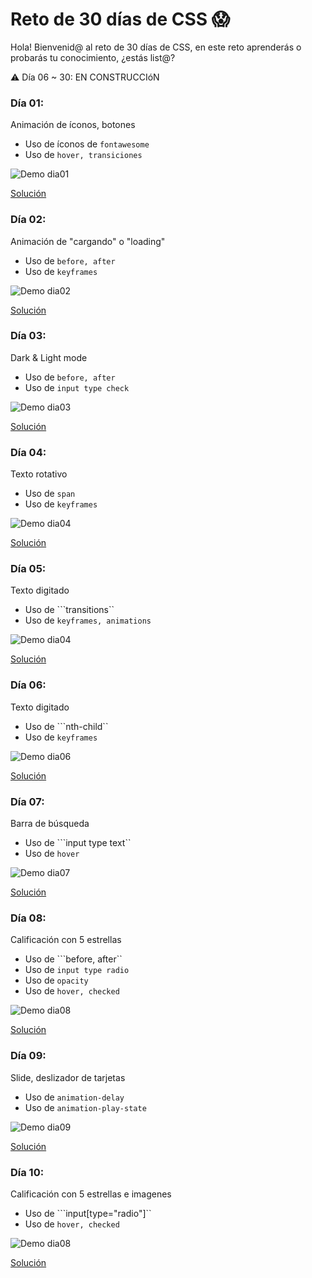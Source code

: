 # Reto de 30 días de CSS 😱

Hola! Bienvenid@ al reto de 30 días de CSS, en este reto aprenderás o probarás tu conocimiento, ¿estás list@?

⚠️ Día 06 ~ 30: EN CONSTRUCCIóN
### Día 01:

Animación de íconos, botones
- Uso de íconos de ```fontawesome```
- Uso de ```hover, transiciones```

![Demo dia01](https://github.com/melissahuertadev/Reto-30dias-CSS/blob/master/demo/dia01.gif)

[Solución](https://github.com/melissahuertadev/Reto-30dias-CSS/blob/solucion/dia01/reto.css)

### Día 02:

Animación de "cargando" o "loading"
- Uso de ```before, after```
- Uso de ```keyframes```

![Demo dia02](https://github.com/melissahuertadev/Reto-30dias-CSS/blob/master/demo/dia02.gif)

[Solución](https://github.com/melissahuertadev/Reto-30dias-CSS/blob/solucion/dia02/reto.css)


### Día 03:

Dark & Light mode
- Uso de ```before, after```
- Uso de ```input type check```

![Demo dia03](https://github.com/melissahuertadev/Reto-30dias-CSS/blob/master/demo/dia03.gif)

[Solución](https://github.com/melissahuertadev/Reto-30dias-CSS/blob/solucion/dia03/reto.css)


### Día 04:

Texto rotativo
- Uso de ```span```
- Uso de ```keyframes```

![Demo dia04](https://github.com/melissahuertadev/Reto-30dias-CSS/blob/master/demo/dia04.gif)

[Solución](https://github.com/melissahuertadev/Reto-30dias-CSS/blob/solucion/dia04/reto.css)

### Día 05:

Texto digitado
- Uso de ```transitions``
- Uso de ```keyframes, animations```

![Demo dia04](https://github.com/melissahuertadev/Reto-30dias-CSS/blob/master/demo/dia05.gif)

[Solución](https://github.com/melissahuertadev/Reto-30dias-CSS/blob/solucion/dia05/reto.css)

### Día 06:

Texto digitado
- Uso de ```nth-child``
- Uso de ```keyframes```

![Demo dia06](https://github.com/melissahuertadev/Reto-30dias-CSS/blob/master/demo/dia06.gif) 

[Solución](https://github.com/melissahuertadev/Reto-30dias-CSS/blob/solucion/dia06/reto.css)


### Día 07:

Barra de búsqueda
- Uso de ```input type text``
- Uso de ```hover```

![Demo dia07](https://github.com/melissahuertadev/Reto-30dias-CSS/blob/master/demo/dia07.gif)

[Solución](https://github.com/melissahuertadev/Reto-30dias-CSS/blob/solucion/dia07/reto.css)

### Día 08:

Calificación con 5 estrellas
- Uso de ```before, after``
- Uso de ```input type radio```
- Uso de ```opacity```
- Uso de ```hover, checked```

![Demo dia08](https://github.com/melissahuertadev/Reto-30dias-CSS/blob/master/demo/dia08.gif)

[Solución](https://github.com/melissahuertadev/Reto-30dias-CSS/blob/solucion/dia08/reto.css)

### Día 09:

Slide, deslizador de tarjetas
- Uso de ```animation-delay```
- Uso de ```animation-play-state```

![Demo dia09](https://github.com/melissahuertadev/Reto-30dias-CSS/blob/master/demo/dia09.gif)

[Solución](https://github.com/melissahuertadev/Reto-30dias-CSS/blob/solucion/dia09/reto.css)

### Día 10:

Calificación con 5 estrellas e imagenes
- Uso de ```input[type="radio"]``
- Uso de ```hover, checked```

![Demo dia08](https://github.com/melissahuertadev/Reto-30dias-CSS/blob/master/demo/dia10.gif)

[Solución](https://github.com/melissahuertadev/Reto-30dias-CSS/blob/solucion/dia10/reto.css)